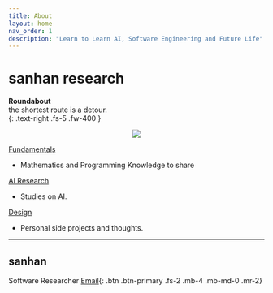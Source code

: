 ```yaml
---
title: About
layout: home
nav_order: 1
description: "Learn to Learn AI, Software Engineering and Future Life"
---
```


# **sanhan research**
**Roundabout**  
the shortest route is a detour.    
{: .text-right .fs-5 .fw-400 }

<p align="center">
 <img src="https://avatars.githubusercontent.com/u/40454683?v=4">
</p>


[Fundamentals](https://sangdo-han.github.io/docs/fundamentals)
  - Mathematics and Programming Knowledge to share

[AI Research](https://sangdo-han.github.io/docs/research)
  - Studies on AI.

[Design](https://sangdo-han.github.io/docs/design)
  - Personal side projects and thoughts.


----
## sanhan

Software Researcher [Email](mailto:sanhan@umich.edu){: .btn .btn-primary .fs-2 .mb-4 .mb-md-0 .mr-2}
